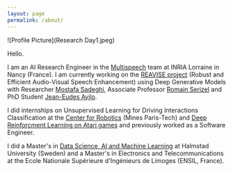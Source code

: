 ```yaml
---
layout: page
permalink: /about/
---
```




![Profile Picture](Research Day1.jpeg)


Hello.

I am an AI Research Engineer in the [Multispeech](https://www.inria.fr/en/multispeech) team at INRIA Lorraine in Nancy (France).
I am currently working on the [REAVISE project](https://msaadeghii.github.io/projects/) (Robust and Efficient Audio-Visual Speech Enhancement) using Deep Generative Models with Researcher [Mostafa Sadeghi](https://msaadeghii.github.io/), Associate Professor [Romain Serizel](https://members.loria.fr/RSerizel/) and PhD Student [Jean-Eudes Ayilo](https://fr.linkedin.com/in/jeaneudesayilo).

I did internships on Unsupervised Learning for Driving Interactions Classification at the [Center for Robotics](https://www.caor.minesparis.psl.eu/) (Mines Paris-Tech) and [Deep Reinforcment Learning on Atari games](https://medium.com/@mboungoucolombe/playing-atari-games-with-deep-reinforcement-learning-and-attention-d83312fe4f29) and previously worked as a Software Engineer.

I did a Master's in [Data Science, AI and Machine Learning](https://www.hh.se/english/education/programmes/masters-programme-in-information-technology---data-science-ai-and-machine-learning.html) at Halmstad University (Sweden) and a Master's in Electronics and Telecommunications at the Ecole Nationale Supérieure d'Ingénieurs de Limoges (ENSIL, France).
